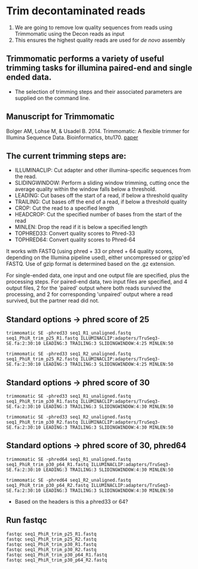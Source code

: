 # Trim decontaminated reads 

1. We are going to remove low quality sequences from reads using Trimmomatic using the Decon reads as input
2. This ensures the highest quality reads are used for *de novo* assembly

## Trimmomatic performs a variety of useful trimming tasks for illumina paired-end and single ended data.
- The selection of trimming steps and their associated parameters are supplied on the command line.

## Manuscript for Trimmomatic
Bolger AM, Lohse M, & Usadel B. 2014. Trimmomatic: A flexible trimmer for Illumina Sequence Data. Bioinformatics, btu170. 
[paper](https://academic.oup.com/bioinformatics/article/30/15/2114/2390096)

## The current trimming steps are:
- ILLUMINACLIP: Cut adapter and other illumina-specific sequences from the read.
- SLIDINGWINDOW: Perform a sliding window trimming, cutting once the average quality within the window falls below a threshold.
- LEADING: Cut bases off the start of a read, if below a threshold quality
- TRAILING: Cut bases off the end of a read, if below a threshold quality
- CROP: Cut the read to a specified length
- HEADCROP: Cut the specified number of bases from the start of the read
- MINLEN: Drop the read if it is below a specified length
- TOPHRED33: Convert quality scores to Phred-33
- TOPHRED64: Convert quality scores to Phred-64

It works with FASTQ (using phred + 33 or phred + 64 quality scores, depending on the Illumina pipeline used), 
either uncompressed or gzipp'ed FASTQ. Use of gzip format is determined based on the .gz extension.

For single-ended data, one input and one output file are specified, plus the processing steps. 
For paired-end data, two input files are specified, and 4 output files, 2 for the 'paired' 
output where both reads survived the processing, and 2 for corresponding 'unpaired' output where a read survived, 
but the partner read did not.

## Standard options -> phred score of 25
```trimmomatic SE -phred33 seq1_R1_unaligned.fastq seq1_PhiR_trim_p25_R1.fastq ILLUMINACLIP:adapters/TruSeq3-SE.fa:2:30:10 LEADING:3 TRAILING:3 SLIDINGWINDOW:4:25 MINLEN:50```<br/>

```trimmomatic SE -phred33 seq1_R2_unaligned.fastq seq1_PhiR_trim_p25_R2.fastq ILLUMINACLIP:adapters/TruSeq3-SE.fa:2:30:10 LEADING:3 TRAILING:3 SLIDINGWINDOW:4:25 MINLEN:50```<br/>

## Standard options -> phred score of 30
```trimmomatic SE -phred33 seq1_R1_unaligned.fastq seq1_PhiR_trim_p30_R1.fastq ILLUMINACLIP:adapters/TruSeq3-SE.fa:2:30:10 LEADING:3 TRAILING:3 SLIDINGWINDOW:4:30 MINLEN:50```<br/>

```trimmomatic SE -phred33 seq1_R2_unaligned.fastq seq1_PhiR_trim_p30_R2.fastq ILLUMINACLIP:adapters/TruSeq3-SE.fa:2:30:10 LEADING:3 TRAILING:3 SLIDINGWINDOW:4:30 MINLEN:50```<br/>

## Standard options -> phred score of 30, phred64
```trimmomatic SE -phred64 seq1_R1_unaligned.fastq seq1_PhiR_trim_p30_p64_R1.fastq ILLUMINACLIP:adapters/TruSeq3-SE.fa:2:30:10 LEADING:3 TRAILING:3 SLIDINGWINDOW:4:30 MINLEN:50```<br/>

```trimmomatic SE -phred64 seq1_R2_unaligned.fastq seq1_PhiR_trim_p30_p64_R2.fastq ILLUMINACLIP:adapters/TruSeq3-SE.fa:2:30:10 LEADING:3 TRAILING:3 SLIDINGWINDOW:4:30 MINLEN:50```<br/>

- Based on the headers is this a phred33 or 64?

## Run fastqc

```fastqc seq1_PhiR_trim_p25_R1.fastq```<br/>
```fastqc seq1_PhiR_trim_p25_R2.fastq```<br/>
```fastqc seq1_PhiR_trim_p30_R1.fastq```<br/>
```fastqc seq1_PhiR_trim_p30_R2.fastq```<br/>
```fastqc seq1_PhiR_trim_p30_p64_R1.fastq```<br/>
```fastqc seq1_PhiR_trim_p30_p64_R2.fastq```<br/>
